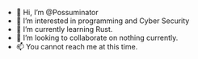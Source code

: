- 👋 Hi, I’m @Possuminator
- 👀 I’m interested in programming and Cyber Security
- 🌱 I’m currently learning Rust.
- 💞️ I’m looking to collaborate on nothing currently.
- 📫 You cannot reach me at this time.

